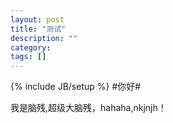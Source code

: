 ```yaml
---
layout: post
title: "测试"
description: ""
category:
tags: []
---
```

{% include JB/setup %}
#你好#

我是脑残,超级大脑残，hahaha,nkjnjh！

